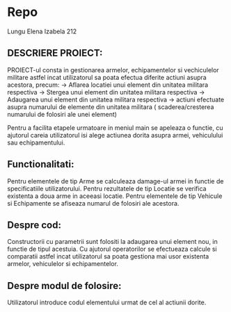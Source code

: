 # Repo
Lungu Elena Izabela 212

DESCRIERE PROIECT:
-
PROIECT-ul consta in gestionarea armelor, echipamentelor si vechiculelor militare astfel incat utilizatorul sa poata efectua diferite actiuni asupra acestora, precum:
-> Aflarea locatiei unui element din unitatea militara respectiva
-> Stergea unui element din unitatea militara respectiva
-> Adaugarea unui element din unitatea militara respectiva
-> actiuni efectuate asupra numarului de elemente din unitatea militara ( scaderea/cresterea numarului de folosiri ale unei element) 

Pentru a facilita etapele urmatoare in meniul main se apeleaza o functie, cu ajutorul careia utilizatorul isi alege actiunea dorita asupra armei, vehiculului sau echipamentului.

Functionalitati:
-
Pentru elementele de tip Arme se calculeaza damage-ul armei in functie de specificatiile utilizatorului.
Pentru rezultatele de tip Locatie se verifica existenta a doua arme in aceeasi locatie.
Pentru elementele de tip Vehicule si Echipamente se afiseaza numarul de folosiri ale acestora.

Despre cod:
- 
Constructorii cu parametrii sunt folositi la adaugarea unui element nou, in functie de tipul acestuia.
Cu ajutorul operatorilor se efectueaza calcule si comparatii astfel incat utilizatorul sa poata gestiona mai usor existenta armelor, vehiculelor si echipamentelor.

Despre modul de folosire:
-
Utilizatorul introduce codul elementului urmat de cel al actiunii dorite.



